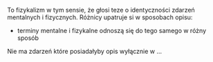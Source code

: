 To fizykalizm w tym sensie, że głosi teze o identyczności zdarzeń mentalnych i fizycznych. Różnicy upatruje si w sposobach opisu:
- terminy mentalne i fizykalne odnoszą się do tego samego w różny sposób

Nie ma zdarzeń które posiadałyby opis wyłącznie w ...